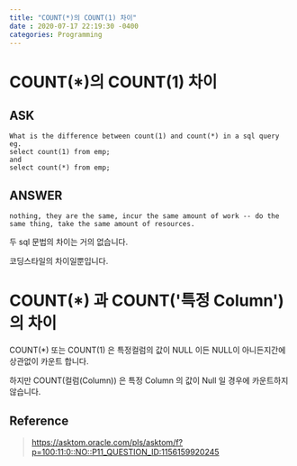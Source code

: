 ```yaml
---
title: "COUNT(*)의 COUNT(1) 차이"
date : 2020-07-17 22:19:30 -0400
categories: Programming
---
```



# COUNT(*)의 COUNT(1) 차이

## ASK

```
What is the difference between count(1) and count(*) in a sql query
eg.
select count(1) from emp;
and
select count(*) from emp;
```

## ANSWER

```
nothing, they are the same, incur the same amount of work -- do the same thing, take the same amount of resources.
```


두 sql 문법의 차이는 거의 없습니다.

코딩스타일의 차이일뿐입니다.

# COUNT(*) 과 COUNT('특정 Column') 의 차이

COUNT(*) 또는 COUNT(1) 은 특정컬럼의 값이 NULL 이든 NULL이 아니든지간에 상관없이 카운트 합니다.

하지만 COUNT(컬럼(Column)) 은 특정 Column 의 값이 Null 일 경우에 카운트하지않습니다.



## Reference

> https://asktom.oracle.com/pls/asktom/f?p=100:11:0::NO::P11_QUESTION_ID:1156159920245
